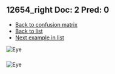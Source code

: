 ## 12654_right Doc: 2 Pred: 0
- [Back to confusion matrix](https://github.com/juliandewit/kaggle_retinopathy/blob/master/matrix.md)
- [Back to list](https://github.com/juliandewit/kaggle_retinopathy/blob/master/lists/20/list.md)
- [Next example in list](https://github.com/juliandewit/kaggle_retinopathy/blob/master/lists/20/12/12709_right.md)

![Eye](https://retinopaty.blob.core.windows.net/size1024/12654_right_2.jpeg)

### 

![Eye]()
